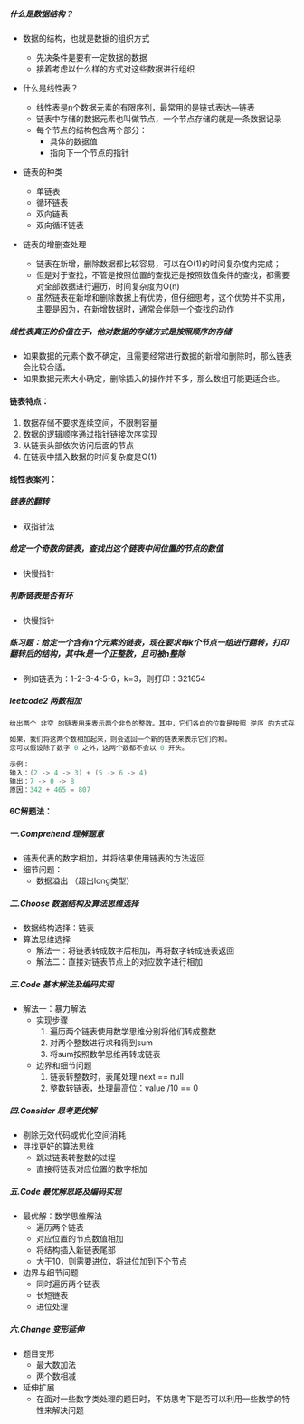 ##### 什么是数据结构？

- 数据的结构，也就是数据的组织方式
  - 先决条件是要有一定数据的数据
  - 接着考虑以什么样的方式对这些数据进行组织
- 什么是线性表？
  - 线性表是n个数据元素的有限序列，最常用的是链式表达—链表
  - 链表中存储的数据元素也叫做节点，一个节点存储的就是一条数据记录
  - 每个节点的结构包含两个部分：
    - 具体的数据值
    - 指向下一个节点的指针

- 链表的种类
  - 单链表
  - 循环链表
  - 双向链表
  - 双向循环链表
- 链表的增删查处理
  - 链表在新增，删除数据都比较容易，可以在O(1)的时间复杂度内完成；
  - 但是对于查找，不管是按照位置的查找还是按照数值条件的查找，都需要对全部数据进行遍历，时间复杂度为O(n)
  - 虽然链表在新增和删除数据上有优势，但仔细思考，这个优势并不实用，主要是因为，在新增数据时，通常会伴随一个查找的动作

##### 线性表真正的价值在于，他对数据的存储方式是按照顺序的存储

- 如果数据的元素个数不确定，且需要经常进行数据的新增和删除时，那么链表会比较合适。
- 如果数据元素大小确定，删除插入的操作并不多，那么数组可能更适合些。

#### 链表特点：

1. 数据存储不要求连续空间，不限制容量
2. 数据的逻辑顺序通过指针链接次序实现
3. 从链表头部依次访问后面的节点
4. 在链表中插入数据的时间复杂度是O(1)

#### 线性表案列：

##### 链表的翻转

- 双指针法

##### 给定一个奇数的链表，查找出这个链表中间位置的节点的数值

- 快慢指针

##### 判断链表是否有环

- 快慢指针

##### 练习题：给定一个含有n个元素的链表，现在要求每k个节点一组进行翻转，打印翻转后的结构，其中k是一个正整数，且可被n整除

- 例如链表为：1-2-3-4-5-6，k=3，则打印：321654

##### leetcode2 两数相加

~~~java
给出两个 非空 的链表用来表示两个非负的整数。其中，它们各自的位数是按照 逆序 的方式存储的，并且它们的每个节点只能存储 一位 数字。

如果，我们将这两个数相加起来，则会返回一个新的链表来表示它们的和。
您可以假设除了数字 0 之外，这两个数都不会以 0 开头。

示例：
输入：(2 -> 4 -> 3) + (5 -> 6 -> 4)
输出：7 -> 0 -> 8
原因：342 + 465 = 807
~~~

#### 6C解题法：

##### 一.Comprehend 理解题意

- 链表代表的数字相加，并将结果使用链表的方法返回
- 细节问题：
  - 数据溢出 （超出long类型）

##### 二.Choose 数据结构及算法思维选择

- 数据结构选择：链表
- 算法思维选择
  - 解法一：将链表转成数字后相加，再将数字转成链表返回
  - 解法二：直接对链表节点上的对应数字进行相加

##### 三.Code 基本解法及编码实现

- 解法一：暴力解法
  - 实现步骤
    1. 遍历两个链表使用数学思维分别将他们转成整数
    2. 对两个整数进行求和得到sum
    3. 将sum按照数学思维再转成链表
  - 边界和细节问题
    1. 链表转整数时，表尾处理 next == null
    2. 整数转链表，处理最高位：value /10 == 0

##### 四.Consider 思考更优解

- 剔除无效代码或优化空间消耗
- 寻找更好的算法思维
  - 跳过链表转整数的过程
  - 直接将链表对应位置的数字相加

##### 五.Code 最优解思路及编码实现

- 最优解：数学思维解法
  - 遍历两个链表
  - 对应位置的节点数值相加
  - 将结构插入新链表尾部
  - 大于10，则需要进位，将进位加到下个节点
- 边界与细节问题
  - 同时遍历两个链表
  - 长短链表
  - 进位处理

##### 六.Change 变形延伸

- 题目变形
  - 最大数加法
  - 两个数相减
- 延伸扩展
  - 在面对一些数字类处理的题目时，不妨思考下是否可以利用一些数学的特性来解决问题












